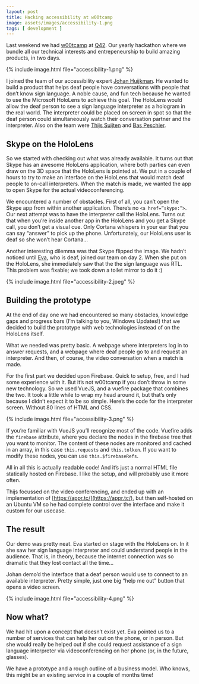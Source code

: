 ```yaml
---
layout: post
title: Hacking accessibility at w00tcamp
image: assets/images/accessibility-1.png
tags: [ development ]
---
```


Last weekend we had [w00tcamp](https://w00t.camp) at [Q42](https://q42.nl). Our yearly hackathon where we bundle all our technical interests and entrepeneurship to build amazing products, in two days.

{% include image.html file="accessibility-1.png" %}

I joined the team of our accessibility expert [Johan Huijkman](https://twitter.com/huijkman). He wanted to build a product that helps deaf people have conversations with people that don’t know sign language. A noble cause, and fun tech because he wanted to use the Microsoft HoloLens to achieve this goal. The HoloLens would allow the deaf person to see a sign language interpreter as a hologram in the real world. The interpreter could be placed on screen in spot so that the deaf person could simultaneously watch their conversation partner and the interpreter. Also on the team were [Thijs Suijten](https://twitter.com/tsuijten) and [Bas Peschier](https://twitter.com/bpeschier).

## Skype on the HoloLens
So we started with checking out what was already available. It turns out that Skype has an awesome HoloLens application, where both parties can even draw on the 3D space that the HoloLens is pointed at. We put in a couple of hours to try to make an interface on the HoloLens that would match deaf people to on-call interpreters. When the match is made, we wanted the app to open Skype for the actual videoconferencing.

We encountered a number of obstacles. First of all, you can’t open the Skype app from within another application. There’s no `<a href=”skype:”>`. Our next attempt was to have the interpreter call the HoloLens. Turns out that when you’re inside another app in the HoloLens and you get a Skype call, you don’t get a visual cue. Only Cortana whispers in your ear that you can say “answer” to pick up the phone. Unfortunately, our HoloLens user is deaf so she won’t hear Cortana…

Another interesting dilemma was that Skype flipped the image. We hadn’t noticed until [Eva](https://twitter.com/evawesterhoff), who is deaf, joined our team on day 2. When she put on the HoloLens, she immediately saw that the the sign language was RTL. This problem was fixable; we took down a toilet mirror to do it :)

{% include image.html file="accessibility-2.jpeg" %}

## Building the prototype
At the end of day one we had encountered so many obstacles, knowledge gaps and progress bars (I’m talking to you, Windows Updates!) that we decided to build the prototype with web technologies instead of on the HoloLens itself.

What we needed was pretty basic. A webpage where interpreters log in to answer requests, and a webpage where deaf people go to and request an interpreter. And then, of course, the video conversation when a match is made.

For the first part we decided upon Firebase. Quick to setup, free, and I had some experience with it. But it’s not w00tcamp if you don’t throw in some new technology. So we used VueJS, and a vuefire package that combines the two. It took a little while to wrap my head around it, but that’s only because I didn’t expect it to be so simple. Here’s the code for the interpreter screen. Without 80 lines of HTML and CSS.

{% include image.html file="accessibility-3.png" %}

If you’re familiar with VueJS you’ll recognize most of the code. Vuefire adds the `firebase` attribute, where you declare the nodes in the firebase tree that you want to monitor. The content of these nodes are monitored and cached in an array, in this case `this.requests` and `this.tolken`. If you want to modify these nodes, you can use `this.$firebaseRefs`.

All in all this is actually readable code! And it’s just a normal HTML file statically hosted on Firebase. I like the setup, and will probably use it more often.

Thijs focussed on the video conferencing, and ended up with an implementation of [https://appr.tc/](https://appr.tc/), but then self-hosted on an Ubuntu VM so he had complete control over the interface and make it custom for our usecase.

## The result
Our demo was pretty neat. Eva started on stage with the HoloLens on. In it she saw her sign language interpreter and could understand people in the audience. That is, in theory, because the internet connection was so dramatic that they lost contact all the time…

Johan demo’d the interface that a deaf person would use to connect to an available interpreter. Pretty simple, just one big “help me out” button that opens a video screen.

{% include image.html file="accessibility-4.png" %}

## Now what?
We had hit upon a concept that doesn’t exist yet. Eva pointed us to a number of services that can help her out on the phone, or in person. But she would really be helped out if she could request assistance of a sign language interpreter via videoconferencing on her phone (or, in the future, glasses).

We have a prototype and a rough outline of a business model. Who knows, this might be an existing service in a couple of months time!